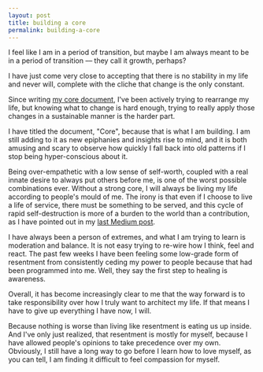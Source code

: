 ```yaml
---
layout: post
title: building a core
permalink: building-a-core
---
```


I feel like I am in a period of transition, but maybe I am always meant to be in a period of transition –– they call it growth, perhaps?

I have just come very close to accepting that there is no stability in my life and never will, complete with the cliche that change is the only constant.

Since writing [my core document](https://medium.com/change-i-want-to-see/piecing-myself-together-after-burnout-3df64117ad09), I've been actively trying to rearrange my life, but knowing what to change is hard enough, trying to really apply those changes in a sustainable manner is the harder part. 

I have titled the document, "Core", because that is what I am building. I am still adding to it as new epiphanies and insights rise to mind, and it is both amusing and scary to observe how quickly I fall back into old patterns if I stop being hyper-conscious about it. 

Being over-empathetic with a low sense of self-worth, coupled with a real innate desire to always put others before me, is one of the worst possible combinations ever. Without a strong core, I will always be living my life according to people's mould of me. The irony is that even if I choose to live a life of service, there must be something to be served, and this cycle of rapid self-destruction is more of a burden to the world than a contribution, as I have pointed out in my [last Medium post](https://medium.com/change-i-want-to-see/piecing-myself-together-after-burnout-3df64117ad09).

I have always been a person of extremes, and what I am trying to learn is moderation and balance. It is not easy trying to re-wire how I think, feel and react. The past few weeks I have been feeling some low-grade form of resentment from consistently ceding my power to people because that had been programmed into me. Well, they say the first step to healing is awareness.

Overall, it has become increasingly clear to me that the way forward is to take responsibility over how I truly want to architect my life. If that means I have to give up everything I have now, I will.

Because nothing is worse than living like resentment is eating us up inside. And I've only just realized, that resentment is mostly for myself, because I have allowed people's opinions to take precedence over my own. Obviously, I still have a long way to go before I learn how to love myself, as you can tell, I am finding it difficult to feel compassion for myself.
